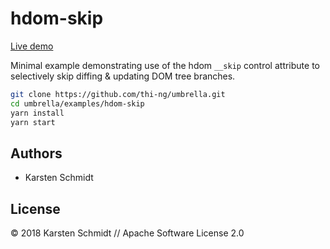 # hdom-skip

[Live demo](http://demo.thi.ng/umbrella/hdom-skip/)

Minimal example demonstrating use of the hdom `__skip` control attribute
to selectively skip diffing & updating DOM tree branches.

```bash
git clone https://github.com/thi-ng/umbrella.git
cd umbrella/examples/hdom-skip
yarn install
yarn start
```

## Authors

- Karsten Schmidt

## License

&copy; 2018 Karsten Schmidt // Apache Software License 2.0
